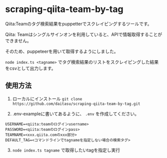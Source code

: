 # scraping-qiita-team-by-tag
Qiita:Teamのタグ検索結果をpuppetterでスクレイピングするツールです。

Qiita: Teamはシングルサインオンを利用していると、APIで情報取得することができません。

そのため、puppeteerを用いて取得するようにしました。

`node index.ts <tagname>` でタグ検索結果のリストをスクレイピングした結果をcsvとして出力します。 

## 使用方法
1. ローカルにインストール
`git clone https://github.com/daitasu/scraping-qiita-team-by-tag.git`

2. .env-exampleに書いてあるように、 `.env` を作成してください。

```
USERNAME=<qiita:teamのログインusername>
PASSWORD=<qiita:teamのログインpass>
TEAMNAME=<xxx.qiita.comのxxx部分>
DEFAULT_TAG=<コマンドラインでtagnameを指定しない場合の検索タグ>
```

3. `node index.ts tagname` で取得したいtagを指定し実行
